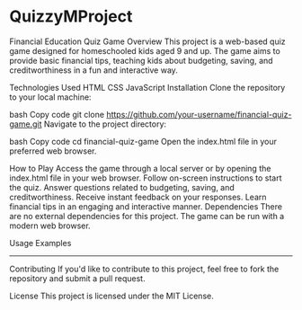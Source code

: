 # QuizzyMProject

Financial Education Quiz Game
Overview
This project is a web-based quiz game designed for homeschooled kids aged 9 and up. The game aims to provide basic financial tips, teaching kids about budgeting, saving, and creditworthiness in a fun and interactive way.

Technologies Used
HTML
CSS
JavaScript
Installation
Clone the repository to your local machine:

bash
Copy code
git clone https://github.com/your-username/financial-quiz-game.git
Navigate to the project directory:

bash
Copy code
cd financial-quiz-game
Open the index.html file in your preferred web browser.

How to Play
Access the game through a local server or by opening the index.html file in your web browser.
Follow on-screen instructions to start the quiz.
Answer questions related to budgeting, saving, and creditworthiness.
Receive instant feedback on your responses.
Learn financial tips in an engaging and interactive manner.
Dependencies
There are no external dependencies for this project. The game can be run with a modern web browser.

Usage Examples
*******


Contributing
If you'd like to contribute to this project, feel free to fork the repository and submit a pull request.

License
This project is licensed under the MIT License.

